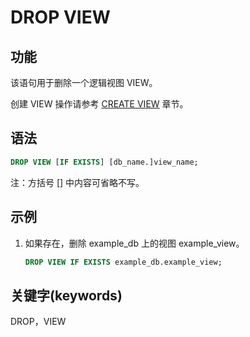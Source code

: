 # DROP VIEW

## 功能

该语句用于删除一个逻辑视图 VIEW。

创建 VIEW 操作请参考 [CREATE VIEW](../data-definition/CREATE%20VIEW.md) 章节。

## 语法

```sql
DROP VIEW [IF EXISTS] [db_name.]view_name;
```

注：方括号 [] 中内容可省略不写。

## 示例

1. 如果存在，删除 example_db 上的视图 example_view。

    ```sql
    DROP VIEW IF EXISTS example_db.example_view;
    ```

## 关键字(keywords)

DROP，VIEW
